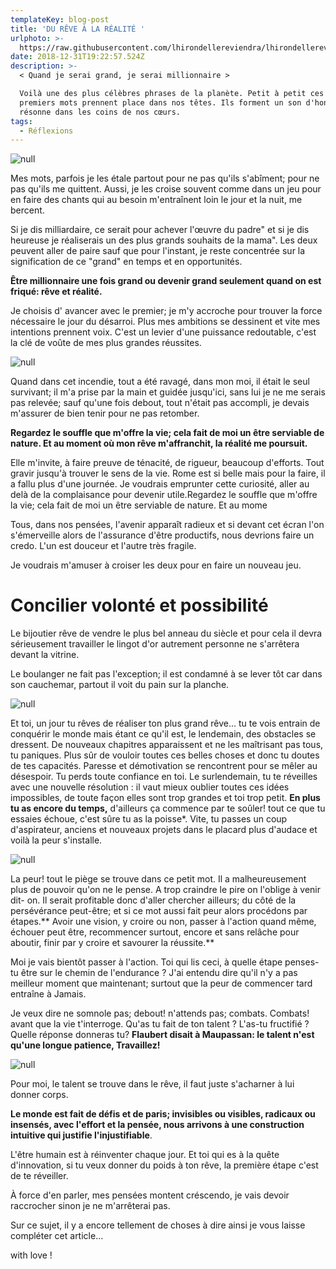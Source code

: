 ```yaml
---
templateKey: blog-post
title: 'DU RÊVE À LA RÉALITÉ '
urlphoto: >-
  https://raw.githubusercontent.com/lhirondellereviendra/lhirondellereviendra/test/static/img/50279641_811841379170265_7138089385135702016_n.jpg
date: 2018-12-31T19:22:57.524Z
description: >-
  < Quand je serai grand, je serai millionnaire >

  Voilà une des plus célèbres phrases de la planète. Petit à petit ces six
  premiers mots prennent place dans nos têtes. Ils forment un son d'honneur qui
  résonne dans les coins de nos cœurs.
tags:
  - Réflexions
---
```

![null](/img/50279641_811841379170265_7138089385135702016_n.jpg)

Mes mots, parfois je les étale partout pour ne pas qu'ils s'abîment; pour ne pas qu'ils me quittent. Aussi, je les croise souvent comme dans un jeu pour en faire des chants qui au besoin m'entraînent loin le jour et la nuit, me bercent.

Si je dis milliardaire, ce serait pour achever l'œuvre du padre" et si je dis heureuse je réaliserais un des plus grands souhaits de la mama". Les deux peuvent aller de paire sauf que pour l'instant, je reste concentrée sur la signification de ce "grand" en temps et en opportunités.

**Être millionnaire une fois grand ou devenir grand seulement quand on est friqué: rêve et réalité.**

Je choisis d' avancer avec le premier; je m'y accroche pour trouver la force nécessaire le jour du désarroi. Plus mes ambitions se dessinent et vite mes intentions prennent voix. C'est un levier d'une puissance redoutable, c'est la clé de voûte de mes plus grandes réussites.

![null](/img/50268144_564162737385678_6412760840105099264_n.png)

Quand dans cet incendie, tout a été ravagé, dans mon moi, il était le seul survivant; il m'a prise par la main et guidée jusqu'ici, sans lui je ne me serais pas relevée; sauf qu'une fois debout, tout n'était pas accompli, je devais m'assurer de bien tenir pour ne pas retomber.

**Regardez le souffle que m'offre la vie; cela fait de moi un être serviable de nature. Et au moment où mon rêve m'affranchit, la réalité me poursuit.**

Elle m'invite, à faire preuve de ténacité, de rigueur, beaucoup d'efforts. Tout gravir jusqu'à trouver le sens de la vie. Rome est si belle mais pour la faire, il a fallu plus d'une journée. Je voudrais emprunter cette curiosité, aller au delà de la complaisance pour devenir utile.Regardez le souffle que m'offre la vie; cela fait de moi un être serviable de nature. Et au mome

Tous, dans nos pensées, l'avenir apparaît radieux et si devant cet écran l'on s'émerveille alors de l'assurance d'être productifs, nous devrions faire un credo. L'un est douceur et l'autre très fragile.

Je voudrais m'amuser à croiser les deux pour en faire un nouveau jeu.

# **Concilier volonté et possibilité**

Le bijoutier rêve de vendre le plus bel anneau du siècle et pour cela il devra sérieusement travailler le lingot d'or autrement personne ne s'arrêtera devant la vitrine.

Le boulanger ne fait pas l'exception; il est condamné à se lever tôt car dans son cauchemar, partout il voit du pain sur la planche.

![null](/img/50618237_2225672307689015_2191171582888509440_n.jpg)

Et toi, un jour tu rêves de réaliser ton plus grand rêve... tu te vois entrain de conquérir le monde mais étant ce qu'il est, le lendemain, des obstacles se dressent. De nouveaux chapitres apparaissent et ne les maîtrisant pas tous, tu paniques. Plus sûr de vouloir toutes ces belles choses et donc tu doutes de tes capacités. Paresse et démotivation se rencontrent pour se mêler au désespoir. Tu perds toute confiance en toi. Le surlendemain, tu te réveilles avec une nouvelle résolution : il vaut mieux oublier toutes ces idées impossibles, de toute façon elles sont trop grandes et toi trop petit. **En plus tu as encore du temps,** d'ailleurs ça commence par te soûler! tout ce que tu essaies échoue, c'est sûre tu as la poisse*. Vite, tu passes un coup d'aspirateur, anciens et nouveaux projets dans le placard plus d'audace et voilà la peur s'installe.

![null](/img/50133399_1993203920988017_1022753106133254144_n.png)

La peur! tout le piège se trouve dans ce petit mot. Il a malheureusement plus de pouvoir qu'on ne le pense. A trop craindre le pire on l'oblige à venir dit- on. Il serait profitable donc d'aller chercher ailleurs; du côté de la persévérance peut-être; et si ce mot aussi fait peur alors procédons par étapes.** Avoir une vision, y croire ou non, passer à l'action quand même, échouer peut être, recommencer surtout, encore et sans relâche pour aboutir, finir par y croire et savourer la réussite.**

Moi je vais bientôt passer à l'action. Toi qui lis ceci, à quelle étape penses-tu être sur le chemin de l'endurance ? J'ai entendu dire qu'il n'y a pas meilleur moment que maintenant; surtout que la peur de commencer tard entraîne à Jamais.

Je veux dire ne somnole pas; debout! n'attends pas; combats. Combats! avant que la vie t'interroge. Qu'as tu fait de ton talent ? L'as-tu fructifié ? Quelle réponse donneras tu? **Flaubert disait à Maupassan: le talent n'est qu'une longue patience, Travaillez!**

![null](/img/50571616_791810597847659_530389729040924672_n.jpg)

Pour moi, le talent se trouve dans le rêve, il faut juste s'acharner à lui donner corps.

**Le monde est fait de défis et de paris; invisibles ou visibles, radicaux ou insensés, avec l'effort et la pensée, nous arrivons à une construction intuitive qui justifie l'injustifiable**.

L'être humain est à réinventer chaque jour. Et toi qui es à la quête d'innovation, si tu veux donner du poids à ton rêve, la première étape c'est de te réveiller.

À force d'en parler, mes pensées montent créscendo, je vais devoir raccrocher sinon je ne m'arrêterai pas.

Sur ce sujet, il y a encore tellement de choses à dire ainsi je vous laisse compléter cet article...

with love !
